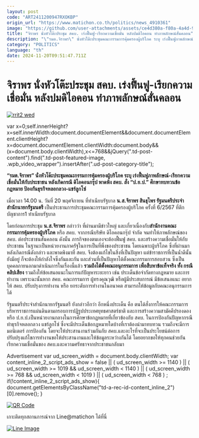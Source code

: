 ```yaml
---
layout: post
code: "ART2411200947RXOKBP"
origin_url: "https://www.matichon.co.th/politics/news_4910361"
image: "https://github.com/user-attachments/assets/ce4d380a-f80a-4a4d-96d0-3969b5b62c69"
title: "จิราพร นั่งหัวโต๊ะประชุม สคบ. เร่งฟื้นฟู-เรียกความเชื่อมั่น หลังปมดิไอคอน ทำภาพลักษณ์สั่นคลอน"
description: "\"รมต.จิราพร\" นั่งหัวโต๊ะประชุมคณะกรรมการคุ้มครองผู้บริโภค ระบุ เร่งฟื้นฟูภาพลักษณ์-เรียกความเชื่อมั่นให้กับประชาชน หลังเกิดกรณี ดิไอคอนกรุ๊ป พาดพิง สคบ."
category: "POLITICS"
language: "th"
date: 2024-11-20T09:51:47.711Z
---
```


# จิราพร นั่งหัวโต๊ะประชุม สคบ. เร่งฟื้นฟู-เรียกความเชื่อมั่น หลังปมดิไอคอน ทำภาพลักษณ์สั่นคลอน

[![](https://www.matichon.co.th/wp-content/uploads/2024/11/rrit2-wed.jpg "rrit2 wed")](https://www.matichon.co.th/wp-content/uploads/2024/11/rrit2-wed.jpg)

var x=0;self.innerHeight?x=self.innerWidth:document.documentElement&&document.documentElement.clientHeight?x=document.documentElement.clientWidth:document.body&&(x=document.body.clientWidth),x<=768&&jQuery(".td-post-content").find(".td-post-featured-image, .wpb\_video\_wrapper").insertAfter(".ud-post-category-title");

**“รมต.จิราพร” นั่งหัวโต๊ะประชุมคณะกรรมการคุ้มครองผู้บริโภค ระบุ เร่งฟื้นฟูภาพลักษณ์-เรียกความเชื่อมั่นให้กับประชาชน หลังเกิดกรณี ดิไอคอนกรุ๊ป พาดพิง สคบ. สั่ง “ป.ย.ป.” ศึกษาทบทวนข้อกฎหมาย ป้องกันธุรกิจหลอกลวง-แชร์ลูกโซ่**

เมื่อเวลา 14.00 น. วันที่ 20 พฤศจิกายน ที่ทำเนียบรัฐบาล **น.ส.จิราพร สินธุไพร รัฐมนตรีประจำสำนักนายกรัฐมนตรี** เป็นประธานการประชุมคณะกรรมการคุ้มครองผู้บริโภค ครั้งที่ 6/2567 ที่ตึกบัญชาการ1 ทำเนียบรัฐบาล

โดยก่อนการประชุม **น.ส.จิราพร** กล่าวว่า ที่ผ่านมามีข่าวใหญ่ และเกี่ยวเนื่องกับ**สำนักงานคณะกรรมการคุ้มครองผู้บริโภค** หรือ สคบ. จากกรณีบริษัท ดิไอคอนกรุ๊ป จำกัด จนทำให้ภาพลักษณ์ของ สคบ. ต่อประชาชนสั่นคลอน ดังนั้น ภารกิจของตนเองจะต้องฟื้นฟู สคบ. และสร้างความเชื่อมั่นให้กับประชาชน ในฐานะเป็นหน่วยงานภาครัฐในการเป็นที่พึ่งของประชาชน โดยเฉพาะผู้บริโภค ซึ่งที่ผ่านมาหลังเกิดกรณีดังกล่าว และพาดพิงมาที่ สคบ. จึงต้องแก้ไขในสิ่งที่เป็นปัญหา แต่ข้าราชการที่เป็นน้ำดีนั้นยังมีอยู่ ก็จะต้องให้กำลังใจซึ่งกันและกัน และส่วนที่เป็นปัญหาได้ตั้งคณะกรรมการสอบสวน ซึ่งเป็นบุคคลภายนอกมาดำเนินการในเรื่องนี้แล้ว **รวมถึงได้ตั้งคณะอนุกรรมการ เพื่อสืบหาข้อเท็จจริง ทั้ง กรณีคลิปเสียง** รวมถึงให้ข้อเสนอแนะในการแก้ปัญหาระยะยาว เช่น ประเด็นข้อจำกัดทางกฎหมาย และการทำงาน เพราะฉะนั้นหาก สคบ. คณะกรรมการ ผู้ทรงคุณวุฒิ หรือผู้มีประสบการณ์ มีข้อเสนอแนะ อยากให้ สคบ. ปรับปรุงการทำงาน หรือ ยกระดับการทำงานในอนาคต สามารถให้ข้อมูลกับคณะอนุกรรมการได้

รัฐมนตรีประจำสำนักนายกรัฐมนตรี ยังกล่าวอีกว่า อีกหนึ่งประเด็น คือ ตนได้สั่งการให้คณะกรรมการบริหารราชการแผ่นดินตามกรอบการปฏิรูปประเทศยุทธศาสตร์ชาติ และการสร้างความสามัคคีปรองดอง หรือ ป.ย.ป.เป็นหน่วยงานกลางในการศึกษาข้อกฎหมายที่เกี่ยวข้องกับ สคบ. ในการป้องกันปัญหากรณีทำธุรกิจหลอกลวง แชร์ลูกโซ่ ซึ่งจะมีประเด็นข้อกฎหมายใดบ้างที่เราต้องนำมาทบทวน รวมถึงจะมีการมอนิเตอร์ การป้องกัน โดยจะให้ประสานงานร่วมกันกับ สคบ.และอะไรที่จะเป็นประโยชน์ต่อการปรับปรุงแก้ไขการทำงานขอให้ประสานงานและให้ข้อมูลระหว่างกันได้ โดยอยากขอให้ทุกคนช่วยกันเรียกความเชื่อมั่นของ สคบ.และความศรัทธาจากประชาชนกลับมา

Advertisement var ud\_screen\_width = document.body.clientWidth; var content\_inline\_2\_script\_ads\_show = false || ( ud\_screen\_width >= 1140 ) || ( ud\_screen\_width >= 1019 && ud\_screen\_width < 1140 ) || ( ud\_screen\_width >= 768 && ud\_screen\_width < 1019 ) || ( ud\_screen\_width < 768 ) ; if(!content\_inline\_2\_script\_ads\_show){ document.getElementsByClassName("td-a-rec-id-content\_inline\_2")\[0\].remove(); }

[![QR Code](https://www.matichon.co.th/wp-content/uploads/2023/07/wob1371z.jpg)](https://lin.ee/ht0nDxX)

เกาะติดทุกสถานการณ์จาก Line@matichon ได้ที่นี่

[![Line Image](https://www.matichon.co.th/wp-content/uploads/2023/07/th.png)](https://lin.ee/ht0nDxX)